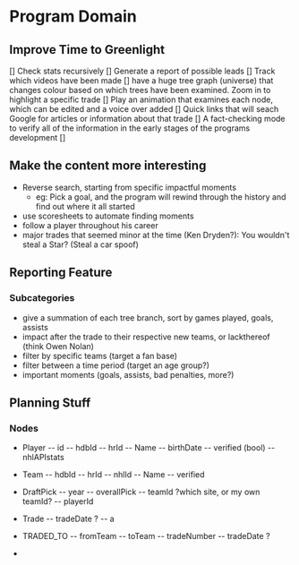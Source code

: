 # Program Domain

## Improve Time to Greenlight

[] Check stats recursively
[] Generate a report of possible leads
[] Track which videos have been made
[] have a huge tree graph (universe) that changes colour based on which trees have been examined. Zoom in to highlight a specific trade
[] Play an animation that examines each node, which can be edited and a voice over added
[] Quick links that will seach Google for articles or information about that trade
[] A fact-checking mode to verify all of the information in the early stages of the programs development
[]

## Make the content more interesting

- Reverse search, starting from specific impactful moments
  - eg: Pick a goal, and the program will rewind through the history and find out where it all started
- use scoresheets to automate finding moments
- follow a player throughout his career
- major trades that seemed minor at the time (Ken Dryden?): You wouldn't steal a Star? (Steal a car spoof)

## Reporting Feature

### Subcategories

- give a summation of each tree branch, sort by games played, goals, assists
- impact after the trade to their respective new teams, or lackthereof (think Owen Nolan)
- filter by specific teams (target a fan base)
- filter between a time period (target an age group?)
- important moments (goals, assists, bad penalties, more?)

## Planning Stuff

### Nodes

- Player
  -- id
  -- hdbId
  -- hrId
  -- Name
  -- birthDate
  -- verified (bool)
  -- nhlAPIstats

- Team
  -- hdbId
  -- hrId
  -- nhlId
  -- Name
  -- verified

- DraftPick
  -- year
  -- overallPick
  -- teamId ?which site, or my own teamId?
  -- playerId

- Trade
  -- tradeDate ?
  -- a

- TRADED_TO
  -- fromTeam
  -- toTeam
  -- tradeNumber
  -- tradeDate ?

-
